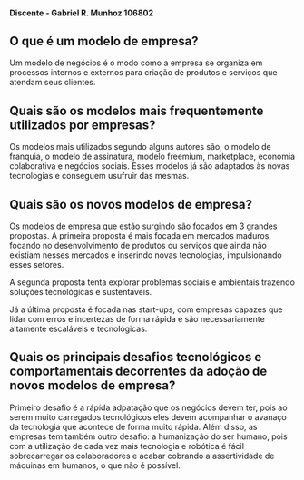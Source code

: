 #### Discente - Gabriel R. Munhoz 106802
O que é um modelo de empresa?
-------

Um modelo de negócios é o modo como a empresa se organiza em processos internos e externos para criação de produtos e serviços que atendam seus clientes.

Quais são os modelos mais frequentemente utilizados por empresas?
--------

Os modelos mais utilizados segundo alguns autores são, o modelo de franquia, o modelo de assinatura, modelo freemium, marketplace, economia colaborativa e negócios sociais. Esses modelos já são adaptados às novas tecnologias e conseguem usufruir das mesmas.

Quais são os novos modelos de empresa?
------

Os modelos de empresa que estão surgindo são focados em 3 grandes propostas. A primeira proposta é mais focada em mercados maduros, focando no desenvolvimento de produtos ou serviços que ainda não existiam nesses mercados e inserindo novas tecnologias, impulsionando esses setores. 

A segunda proposta tenta explorar problemas sociais e ambientais trazendo soluções tecnológicas e sustentáveis.

Já a última proposta é focada nas start-ups, com empresas capazes que lidar com erros e incertezas de forma rápida e são necessariamente altamente escaláveis e tecnológicas.

Quais os principais desafios tecnológicos e comportamentais decorrentes da adoção de novos modelos de empresa?
------

Primeiro desafio é a rápida adpatação que os negócios devem ter, pois ao serem muito carregados tecnológicos eles devem acompanhar o avanaço da tecnologia que acontece de forma muito rápida. Além disso, as empresas tem também outro desafio: a humanização do ser humano, pois com a utilização de cada vez mais tecnologia e robótica é fácil sobrecarregar os colaboradores e acabar cobrando a assertividade de máquinas em humanos, o que não é possível.
